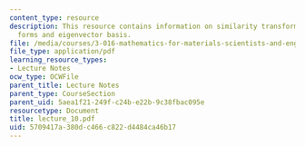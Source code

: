 ```yaml
---
content_type: resource
description: This resource contains information on similarity transformations, quadratic
  forms and eigenvector basis.
file: /media/courses/3-016-mathematics-for-materials-scientists-and-engineers-fall-2005/5709417a380dc466c822d4484ca46b17_lecture_10.pdf
file_type: application/pdf
learning_resource_types:
- Lecture Notes
ocw_type: OCWFile
parent_title: Lecture Notes
parent_type: CourseSection
parent_uid: 5aea1f21-249f-c24b-e22b-9c38fbac095e
resourcetype: Document
title: lecture_10.pdf
uid: 5709417a-380d-c466-c822-d4484ca46b17
---
```

